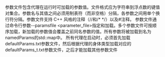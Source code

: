 
参数文件包含代理在运行时可加载的参数值。文件格式应为字符串到浮点数的键值对集合。参数名与其值之间必须用制表符（而非空格）分隔，各参数之间用单个换行符分隔。参数文件支持 C++ 风格的注释（//和/* */）以及#注释。
参数文件通过命令行参数--paramsfile <parameter_file>指定和加载。多个参数文件可按顺序加载，新加载的参数值会覆盖之前同名参数的值。所有参数将被加载到名为namedParams的std::map中。
所有代理在启动时，必须首先加载defaultParams.txt参数文件，然后根据代理的身体类型加载对应的defaultParams_t<type>.txt参数文件，之后才能加载其他参数文件